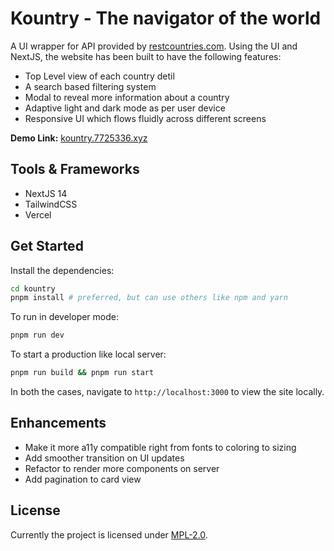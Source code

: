 # Kountry - The navigator of the world

A UI wrapper for API provided by [restcountries.com](https://restcountries.com). Using the UI and NextJS, the website has been built to have the following features:

- Top Level view of each country detil
- A search based filtering system
- Modal to reveal more information about a country
- Adaptive light and dark mode as per user device
- Responsive UI which flows fluidly across different screens

**Demo Link:** [kountry.7725336.xyz](https://kountry.7725336.xyz)

## Tools & Frameworks

- NextJS 14
- TailwindCSS
- Vercel

## Get Started

Install the dependencies:

```bash
cd kountry
pnpm install # preferred, but can use others like npm and yarn
```

To run in developer mode:

```bash
pnpm run dev
```

To start a production like local server:

```bash
pnpm run build && pnpm run start
```

In both the cases, navigate to `http://localhost:3000` to view the site locally.

## Enhancements

- Make it more a11y compatible right from fonts to coloring to sizing
- Add smoother transition on UI updates
- Refactor to render more components on server
- Add pagination to card view

## License

Currently the project is licensed under [MPL-2.0](/LICENSE).
